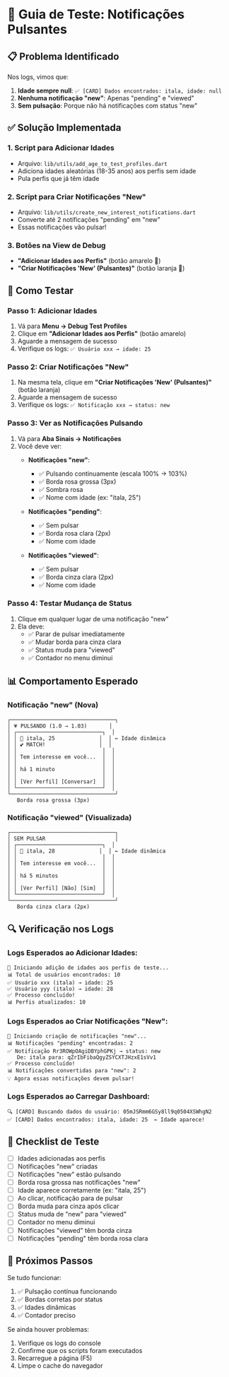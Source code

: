 # 🔧 Guia de Teste: Notificações Pulsantes

## 📋 Problema Identificado

Nos logs, vimos que:
1. **Idade sempre null**: `✅ [CARD] Dados encontrados: itala, idade: null`
2. **Nenhuma notificação "new"**: Apenas "pending" e "viewed"
3. **Sem pulsação**: Porque não há notificações com status "new"

## ✅ Solução Implementada

### 1. **Script para Adicionar Idades**
- Arquivo: `lib/utils/add_age_to_test_profiles.dart`
- Adiciona idades aleatórias (18-35 anos) aos perfis sem idade
- Pula perfis que já têm idade

### 2. **Script para Criar Notificações "New"**
- Arquivo: `lib/utils/create_new_interest_notifications.dart`
- Converte até 2 notificações "pending" em "new"
- Essas notificações vão pulsar!

### 3. **Botões na View de Debug**
- **"Adicionar Idades aos Perfis"** (botão amarelo 🎂)
- **"Criar Notificações 'New' (Pulsantes)"** (botão laranja 🔔)

## 🧪 Como Testar

### Passo 1: Adicionar Idades
1. Vá para **Menu → Debug Test Profiles**
2. Clique em **"Adicionar Idades aos Perfis"** (botão amarelo)
3. Aguarde a mensagem de sucesso
4. Verifique os logs: `✅ Usuário xxx → idade: 25`

### Passo 2: Criar Notificações "New"
1. Na mesma tela, clique em **"Criar Notificações 'New' (Pulsantes)"** (botão laranja)
2. Aguarde a mensagem de sucesso
3. Verifique os logs: `✅ Notificação xxx → status: new`

### Passo 3: Ver as Notificações Pulsando
1. Vá para **Aba Sinais → Notificações**
2. Você deve ver:
   - **Notificações "new"**: 
     - ✅ Pulsando continuamente (escala 100% → 103%)
     - ✅ Borda rosa grossa (3px)
     - ✅ Sombra rosa
     - ✅ Nome com idade (ex: "itala, 25")
   
   - **Notificações "pending"**:
     - ✅ Sem pulsar
     - ✅ Borda rosa clara (2px)
     - ✅ Nome com idade
   
   - **Notificações "viewed"**:
     - ✅ Sem pulsar
     - ✅ Borda cinza clara (2px)
     - ✅ Nome com idade

### Passo 4: Testar Mudança de Status
1. Clique em qualquer lugar de uma notificação "new"
2. Ela deve:
   - ✅ Parar de pulsar imediatamente
   - ✅ Mudar borda para cinza clara
   - ✅ Status muda para "viewed"
   - ✅ Contador no menu diminui

## 📊 Comportamento Esperado

### Notificação "new" (Nova)
```
┌─────────────────────────────────┐
│ 💗 PULSANDO (1.0 → 1.03)       │
│ ┌───────────────────────────┐  │
│ │ 👤 itala, 25              │  │ ← Idade dinâmica
│ │ 💕 MATCH!                 │  │
│ │                           │  │
│ │ Tem interesse em você...  │  │
│ │                           │  │
│ │ há 1 minuto               │  │
│ │                           │  │
│ │ [Ver Perfil] [Conversar]  │  │
│ └───────────────────────────┘  │
└─────────────────────────────────┘
   Borda rosa grossa (3px)
```

### Notificação "viewed" (Visualizada)
```
┌─────────────────────────────────┐
│ SEM PULSAR                      │
│ ┌───────────────────────────┐  │
│ │ 👤 itala, 28              │  │ ← Idade dinâmica
│ │                           │  │
│ │ Tem interesse em você...  │  │
│ │                           │  │
│ │ há 5 minutos              │  │
│ │                           │  │
│ │ [Ver Perfil] [Não] [Sim]  │  │
│ └───────────────────────────┘  │
└─────────────────────────────────┘
   Borda cinza clara (2px)
```

## 🔍 Verificação nos Logs

### Logs Esperados ao Adicionar Idades:
```
🔧 Iniciando adição de idades aos perfis de teste...
📊 Total de usuários encontrados: 10
✅ Usuário xxx (itala) → idade: 25
✅ Usuário yyy (italo) → idade: 28
✅ Processo concluído!
📊 Perfis atualizados: 10
```

### Logs Esperados ao Criar Notificações "New":
```
🔧 Iniciando criação de notificações "new"...
📊 Notificações "pending" encontradas: 2
✅ Notificação Rr3ROWpOAgiDBYphGPKj → status: new
   De: itala para: qZrIbFibaQgyZSYCXTJHzxE1sVv1
✅ Processo concluído!
📊 Notificações convertidas para "new": 2
💡 Agora essas notificações devem pulsar!
```

### Logs Esperados ao Carregar Dashboard:
```
🔍 [CARD] Buscando dados do usuário: 05mJSRmm6GSy8ll9q0504XSWhgN2
✅ [CARD] Dados encontrados: itala, idade: 25  ← Idade aparece!
```

## 🎯 Checklist de Teste

- [ ] Idades adicionadas aos perfis
- [ ] Notificações "new" criadas
- [ ] Notificações "new" estão pulsando
- [ ] Borda rosa grossa nas notificações "new"
- [ ] Idade aparece corretamente (ex: "itala, 25")
- [ ] Ao clicar, notificação para de pulsar
- [ ] Borda muda para cinza após clicar
- [ ] Status muda de "new" para "viewed"
- [ ] Contador no menu diminui
- [ ] Notificações "viewed" têm borda cinza
- [ ] Notificações "pending" têm borda rosa clara

## 🚀 Próximos Passos

Se tudo funcionar:
1. ✅ Pulsação contínua funcionando
2. ✅ Bordas corretas por status
3. ✅ Idades dinâmicas
4. ✅ Contador preciso

Se ainda houver problemas:
1. Verifique os logs do console
2. Confirme que os scripts foram executados
3. Recarregue a página (F5)
4. Limpe o cache do navegador
